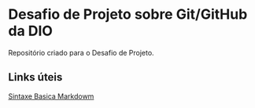 # Desafio de Projeto sobre Git/GitHub da DIO
Repositório criado para o Desafio de Projeto.

## Links úteis
[Sintaxe Basica Markdowm](https://www.markdownguide.org/basic-syntax/)

